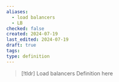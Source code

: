 ```yaml
---
aliases:
  - load balancers
  - LB
checked: false
created: 2024-07-19
last_edited: 2024-07-19
draft: true
tags: 
type: definition
---
```

>[!tldr] Load balancers
>Definition here

